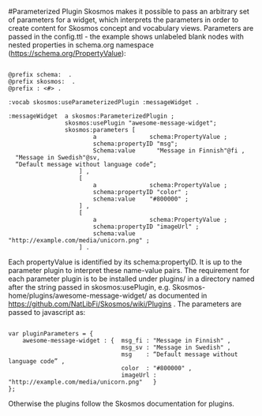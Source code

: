 #Parameterized Plugin
Skosmos makes it possible to pass an arbitrary set of parameters for a widget, which interprets the parameters in order to create content for Skosmos concept and vocabulary views. Parameters are passed in the config.ttl - the example shows unlabeled blank nodes with nested properties in schema.org namespace (https://schema.org/PropertyValue):

<pre><code>
@prefix schema: <http://schema.org/> .
@prefix skosmos: <http://purl.org/net/skosmos#> .
@prefix : <#> .

:vocab skosmos:useParameterizedPlugin :messageWidget .

:messageWidget  a skosmos:ParameterizedPlugin ;
                skosmos:usePlugin "awesome-message-widget";
                skosmos:parameters [
                        a               schema:PropertyValue ;
                        schema:propertyID "msg";
                        Schema:value	  "Message in Finnish"@fi ,
  "Message in Swedish"@sv,
  “Default message without language code”;
                    ] ,
                    [
                        a               schema:PropertyValue ;
                        schema:propertyID "color" ;
                        schema:value    "#800000" ;
                    ] ,
                    [
                        a               schema:PropertyValue ;
                        schema:propertyID "imageUrl" ;
                        schema:value    "http://example.com/media/unicorn.png" ;
                    ] .
</code></pre>

Each propertyValue is identified by its schema:propertyID. It is up to the parameter plugin to interpret these name-value pairs. The requirement for each parameter plugin is to be installed under plugins/ in a directory named after the string passed in skosmos:usePlugin, e.g. Skosmos-home/plugins/awesome-message-widget/ as documented in https://github.com/NatLibFi/Skosmos/wiki/Plugins . The parameters are passed to javascript as:

<pre><code>
var pluginParameters = {
	awesome-message-widget : { 	msg_fi : "Message in Finnish" ,
								msg_sv : "Message in Swedish" ,
								msg    : “Default message without language code” ,
								color  : "#800000" ,
								imageUrl : "http://example.com/media/unicorn.png"	}
};
</code></pre>

Otherwise the plugins follow the Skosmos documentation for plugins.


